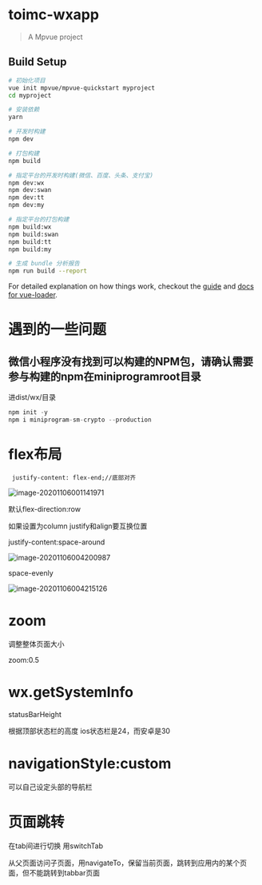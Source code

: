 # toimc-wxapp

> A Mpvue project

## Build Setup

``` bash
# 初始化项目
vue init mpvue/mpvue-quickstart myproject
cd myproject

# 安装依赖
yarn

# 开发时构建
npm dev

# 打包构建
npm build

# 指定平台的开发时构建(微信、百度、头条、支付宝)
npm dev:wx
npm dev:swan
npm dev:tt
npm dev:my

# 指定平台的打包构建
npm build:wx
npm build:swan
npm build:tt
npm build:my

# 生成 bundle 分析报告
npm run build --report
```

For detailed explanation on how things work, checkout the [guide](http://vuejs-templates.github.io/webpack/) and [docs for vue-loader](http://vuejs.github.io/vue-loader).



# 遇到的一些问题

## 微信小程序没有找到可以构建的NPM包，请确认需要参与构建的npm在miniprogramroot目录

进dist/wx/目录

```c
npm init -y
npm i miniprogram-sm-crypto --production
```



# flex布局

```
 justify-content: flex-end;//底部对齐
```

![image-20201106001141971](G:\miniProgram\WeChatProjects\firstApp\toimc-wxapp\README.assets\image-20201106001141971.png)

默认flex-direction:row

如果设置为column justify和align要互换位置



justify-content:space-around

![image-20201106004200987](G:\miniProgram\WeChatProjects\firstApp\toimc-wxapp\README.assets\image-20201106004200987.png)

space-evenly

![image-20201106004215126](G:\miniProgram\WeChatProjects\firstApp\toimc-wxapp\README.assets\image-20201106004215126.png)



# zoom

调整整体页面大小

zoom:0.5

# wx.getSystemInfo

statusBarHeight

根据顶部状态栏的高度 ios状态栏是24，而安卓是30



# navigationStyle:custom

可以自己设定头部的导航栏

# 页面跳转

在tab间进行切换 用switchTab

从父页面访问子页面，用navigateTo，保留当前页面，跳转到应用内的某个页面，但不能跳转到tabbar页面